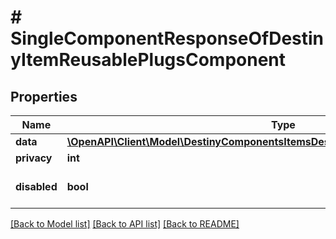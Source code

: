 # # SingleComponentResponseOfDestinyItemReusablePlugsComponent

## Properties

Name | Type | Description | Notes
------------ | ------------- | ------------- | -------------
**data** | [**\OpenAPI\Client\Model\DestinyComponentsItemsDestinyItemReusablePlugsComponent**](DestinyComponentsItemsDestinyItemReusablePlugsComponent.md) |  | [optional]
**privacy** | **int** |  | [optional]
**disabled** | **bool** | If true, this component is disabled. | [optional]

[[Back to Model list]](../../README.md#models) [[Back to API list]](../../README.md#endpoints) [[Back to README]](../../README.md)
